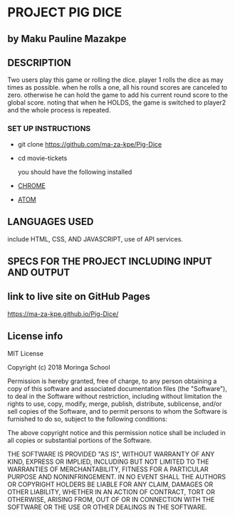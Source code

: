 # PROJECT PIG DICE

## by Maku Pauline Mazakpe

## DESCRIPTION

Two users play this game or rolling the dice. player 1 rolls the dice as may times as possible.
when he rolls a one, all his round scores are canceled to zero. otherwise he can hold  the game to
add his current round score to the global score. noting that when he HOLDS, the game is switched to player2 and the whole process is repeated.

### SET UP INSTRUCTIONS

-   git clone <https://github.com/ma-za-kpe/Pig-Dice>
-   cd movie-tickets

    you should have the following installed

-   [CHROME](https://www.google.com/chrome/)
-   [ATOM](https://atom.io/)

## LANGUAGES USED

include HTML, CSS, AND  JAVASCRIPT, use of API services.

## SPECS FOR THE PROJECT INCLUDING INPUT AND OUTPUT

## link to live site on GitHub Pages

<https://ma-za-kpe.github.io/Pig-Dice/>

## License info

MIT License

Copyright (c) 2018 Moringa School

Permission is hereby granted, free of charge, to any person obtaining a copy
of this software and associated documentation files (the "Software"), to deal
in the Software without restriction, including without limitation the rights
to use, copy, modify, merge, publish, distribute, sublicense, and/or sell
copies of the Software, and to permit persons to whom the Software is
furnished to do so, subject to the following conditions:

The above copyright notice and this permission notice shall be included in all
copies or substantial portions of the Software.

THE SOFTWARE IS PROVIDED "AS IS", WITHOUT WARRANTY OF ANY KIND, EXPRESS OR
IMPLIED, INCLUDING BUT NOT LIMITED TO THE WARRANTIES OF MERCHANTABILITY,
FITNESS FOR A PARTICULAR PURPOSE AND NONINFRINGEMENT. IN NO EVENT SHALL THE
AUTHORS OR COPYRIGHT HOLDERS BE LIABLE FOR ANY CLAIM, DAMAGES OR OTHER
LIABILITY, WHETHER IN AN ACTION OF CONTRACT, TORT OR OTHERWISE, ARISING FROM,
OUT OF OR IN CONNECTION WITH THE SOFTWARE OR THE USE OR OTHER DEALINGS IN THE
SOFTWARE.
